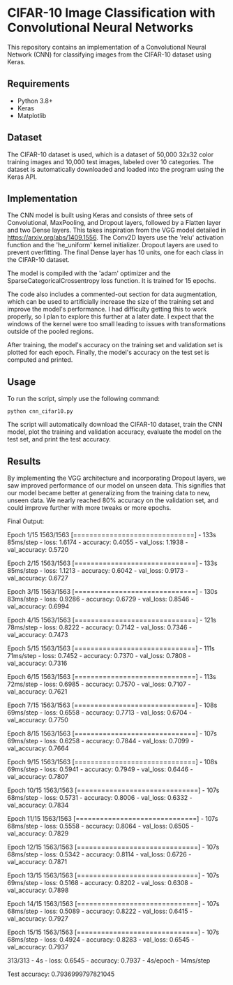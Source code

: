 # CIFAR-10 Image Classification with Convolutional Neural Networks

This repository contains an implementation of a Convolutional Neural Network (CNN) for classifying images from the CIFAR-10 dataset using Keras.

## Requirements

- Python 3.8+
- Keras
- Matplotlib

## Dataset

The CIFAR-10 dataset is used, which is a dataset of 50,000 32x32 color training images and 10,000 test images, labeled over 10 categories. The dataset is automatically downloaded and loaded into the program using the Keras API.

## Implementation

The CNN model is built using Keras and consists of three sets of Convolutional, MaxPooling, and Dropout layers, followed by a Flatten layer and two Dense layers. This takes inspiration from the VGG model detailed in https://arxiv.org/abs/1409.1556. The Conv2D layers use the 'relu' activation function and the 'he_uniform' kernel initializer. Dropout layers are used to prevent overfitting. The final Dense layer has 10 units, one for each class in the CIFAR-10 dataset.

The model is compiled with the 'adam' optimizer and the SparseCategoricalCrossentropy loss function. It is trained for 15 epochs.

The code also includes a commented-out section for data augmentation, which can be used to artificially increase the size of the training set and improve the model's performance. I had difficulty getting this to work properly, so I plan to explore this further at a later date. I expect that the windows of the kernel were too small leading to issues with transformations outside of the pooled regions.

After training, the model's accuracy on the training set and validation set is plotted for each epoch. Finally, the model's accuracy on the test set is computed and printed.

## Usage

To run the script, simply use the following command:

```
python cnn_cifar10.py
```

The script will automatically download the CIFAR-10 dataset, train the CNN model, plot the training and validation accuracy, evaluate the model on the test set, and print the test accuracy.

## Results

By implementing the VGG architecture and incorporating Dropout layers, we saw improved performance of our model on unseen data. This signifies that our model became better at generalizing from the training data to new, unseen data. We nearly reached 80% accuracy on the validation set, and could improve further with more tweaks or more epochs.

Final Output:

Epoch 1/15
1563/1563 [==============================] - 133s 85ms/step - loss: 1.6174 - accuracy: 0.4055 - val_loss: 1.1938 - val_accuracy: 0.5720

Epoch 2/15
1563/1563 [==============================] - 133s 85ms/step - loss: 1.1213 - accuracy: 0.6042 - val_loss: 0.9173 - val_accuracy: 0.6727

Epoch 3/15
1563/1563 [==============================] - 130s 83ms/step - loss: 0.9286 - accuracy: 0.6729 - val_loss: 0.8546 - val_accuracy: 0.6994

Epoch 4/15
1563/1563 [==============================] - 121s 78ms/step - loss: 0.8222 - accuracy: 0.7142 - val_loss: 0.7346 - val_accuracy: 0.7473

Epoch 5/15
1563/1563 [==============================] - 111s 71ms/step - loss: 0.7452 - accuracy: 0.7370 - val_loss: 0.7808 - val_accuracy: 0.7316

Epoch 6/15
1563/1563 [==============================] - 113s 72ms/step - loss: 0.6985 - accuracy: 0.7570 - val_loss: 0.7107 - val_accuracy: 0.7621

Epoch 7/15
1563/1563 [==============================] - 108s 69ms/step - loss: 0.6558 - accuracy: 0.7713 - val_loss: 0.6704 - val_accuracy: 0.7750

Epoch 8/15
1563/1563 [==============================] - 107s 69ms/step - loss: 0.6258 - accuracy: 0.7844 - val_loss: 0.7099 - val_accuracy: 0.7664

Epoch 9/15
1563/1563 [==============================] - 108s 69ms/step - loss: 0.5941 - accuracy: 0.7949 - val_loss: 0.6446 - val_accuracy: 0.7807

Epoch 10/15
1563/1563 [==============================] - 107s 68ms/step - loss: 0.5731 - accuracy: 0.8006 - val_loss: 0.6332 - val_accuracy: 0.7834

Epoch 11/15
1563/1563 [==============================] - 107s 68ms/step - loss: 0.5558 - accuracy: 0.8064 - val_loss: 0.6505 - val_accuracy: 0.7829

Epoch 12/15
1563/1563 [==============================] - 107s 68ms/step - loss: 0.5342 - accuracy: 0.8114 - val_loss: 0.6726 - val_accuracy: 0.7871

Epoch 13/15
1563/1563 [==============================] - 107s 69ms/step - loss: 0.5168 - accuracy: 0.8202 - val_loss: 0.6308 - val_accuracy: 0.7898

Epoch 14/15
1563/1563 [==============================] - 107s 68ms/step - loss: 0.5089 - accuracy: 0.8222 - val_loss: 0.6415 - val_accuracy: 0.7927

Epoch 15/15
1563/1563 [==============================] - 107s 68ms/step - loss: 0.4924 - accuracy: 0.8283 - val_loss: 0.6545 - val_accuracy: 0.7937

313/313 - 4s - loss: 0.6545 - accuracy: 0.7937 - 4s/epoch - 14ms/step

Test accuracy: 0.7936999797821045
